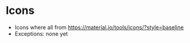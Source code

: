 # Icons 
- Icons where all from https://material.io/tools/icons/?style=baseline
- Exceptions: none yet